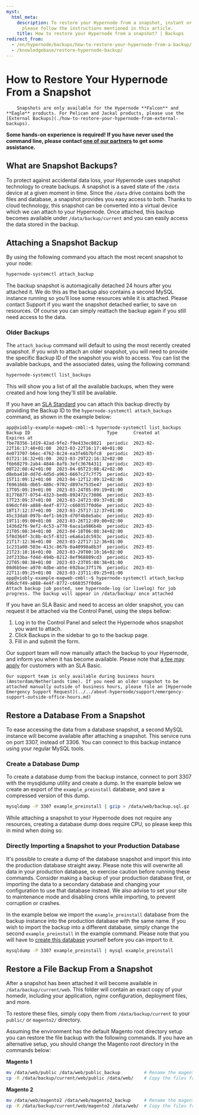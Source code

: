 ```yaml
---
myst:
  html_meta:
    description: To restore your Hypernode from a snapshot, instant or an older backup,
      please follow the instructions mentioned in this article.
    title: How to restore your Hypernode from a snapshot? | Backups
redirect_from:
  - /en/hypernode/backups/how-to-restore-your-hypernode-from-a-backup/
  - /knowledgebase/restore-hypernode-backup/
---
```


# How to Restore Your Hypernode From a Snapshot

```{important}
	Snapshots are only available for the Hypernode **Falcon** and **Eagle** products. For Pelican and Jackal products, please use the [External Backups](./how-to-restore-your-hypernode-from-external-backups).
```

**Some hands-on experience is required! If you have never used the command line, please contact **[**one of our partners**](https://www.hypernode.com/partners/)** to get some assistance.**

## What are Snapshot Backups?

To protect against accidental data loss, your Hypernode uses snapshot technology to create backups. A snapshot is a saved state of the `/data` device at a given moment in time. Since the `/data` drive contains both the files and database, a snapshot provides you easy access to both.
Thanks to cloud technology, this snapshot can be converted into a virtual device which we can attach to your Hypernode. Once attached, this backup becomes available under `/data/backup/current` and you can easily access the data stored in the backup.

## Attaching a Snapshot Backup

By using the following command you attach the most recent snapshot to your node:

```bash
hypernode-systemctl attach_backup
```

The backup snapshot is automagically detached 24 hours after you attached it. We do this as the backup also contains a second MySQL instance running so you’ll lose some resources while it is attached. Please contact Support if you want the snapshot detached earlier, to save on resources.
Of course you can simply reattach the backup again if you still need access to the data.

### Older Backups

The `attach_backup` command will default to using the most recently created snapshot. If you wish to attach an older snapshot, you will need to provide the specific Backup ID of the snapshot you wish to access. You can list the available backups, and the associated dates, using the following command:

```bash
hypernode-systemctl list_backups
```

This will show you a list of all the available backups, when they were created and how long they'll still be available.

If you have an [SLA Standard](../../hypernode-platform/backups/hypernode-backup-policy.md#sla-standard) you can attach this backup directly by providing the Backup ID to the `hypernode-systemctl attach_backups` command, as shown in the example below:

```console
app@xiobly-example-magweb-cmbl:~$ hypernode-systemctl list_backups
Backup ID                             Type      Created at                 Expires at
fbe78356-1d19-42ad-9fe2-f9e433ec8021  periodic  2023-02-22T16:17:40+01:00  2023-03-22T16:17:40+01:00
4e073707-b6ec-4762-8c24-ea3fe6b7bfc8  periodic  2023-03-01T21:16:32+01:00  2023-03-29T22:16:32+02:00
f6b68279-2ab4-4844-8afb-3efc36764311  periodic  2023-03-08T22:08:42+01:00  2023-04-05T23:08:42+02:00
d8eba410-dd7d-4d5d-a963-6667c27c7f75  periodic  2023-03-15T11:09:12+01:00  2023-04-12T12:09:12+02:00
f696166b-db65-480c-9702-d897e7535e47  periodic  2023-03-17T05:09:19+01:00  2023-03-24T05:09:19+01:00
81776877-0754-4323-bedb-892472c73086  periodic  2023-03-17T23:09:37+01:00  2023-03-24T23:09:37+01:00
696dcf49-a888-4e4f-8772-c660357f0d6e  periodic  2023-03-18T17:12:37+01:00  2023-03-25T17:12:37+01:00
45c33da8-097b-4ef1-b619-d70f4b8e5abc  periodic  2023-03-19T11:09:00+01:00  2023-03-26T12:09:00+02:00
1436d2f6-9ef2-4c53-a770-6aca1a986b4b  periodic  2023-03-21T05:08:34+01:00  2023-04-18T06:08:34+02:00
5f8d364f-3c8b-4c5f-8321-e6a6a1dc593c  periodic  2023-03-21T17:12:36+01:00  2023-03-22T17:12:36+01:00
1c231a08-503e-413c-867b-0a40998a8b3f  periodic  2023-03-21T23:10:16+01:00  2023-03-29T00:10:16+02:00
2df233ba-fd4d-494b-8212-8ef968809cd3  periodic  2023-03-22T05:08:38+01:00  2023-03-23T05:08:38+01:00
08d6b5ee-a970-4dbe-ab5e-692bac37f176  periodic  2023-03-22T11:09:25+01:00  2023-03-23T11:09:25+01:00
app@xiobly-example-magweb-cmbl:~$ hypernode-systemctl attach_backup 696dcf49-a888-4e4f-8772-c660357f0d6e
Attach backup job posted, see hypernode-log (or livelog) for job progress. The backup will appear in /data/backup/ once attached
```

If you have an SLA Basic and need to access an older snapshot, you can request it be attached via the Control Panel, using the steps bellow:

1. Log in to the Control Panel and select the Hypernode whos snapshot you want to attach.
1. Click Backups in the sidebar to go to the backup page.
1. Fill in and submit the form.

Our support team will now manually attach the backup to your Hypernode, and inform you when it has become available. Please note that [a fee may apply](./hypernode-backup-policy.md#requesting-older-snapshots) for customers with an SLA Basic.

```{important}
Our support team is only available during business hours (Amsterdam/Netherlands time). If you need an older snapshot to be attached manually outside of business hours, please file an [Hypernode Emergency Support Request](../../about-hypernode/support/emergency-support-outside-office-hours.md)
```

## Restore a Database From a Snapshot

To ease accessing the data from a database snapshot, a second MySQL instance will become available after attaching a snapshot. This service runs on port 3307, instead of 3306. You can connect to this backup instance using your regular MySQL tools.

### Create a Database Dump

To create a database dump from the backup instance, connect to port 3307 with the mysqldump utility and create a dump. In the example below we create an export of the `example_preinstall` database, and save a compressed version of this dump.

```bash
mysqldump -P 3307 example_preinstall | gzip > /data/web/backup.sql.gz
```

While attaching a snapshot to your Hypernode does not require any resources, creating a database dump does require CPU, so please keep this in mind when doing so.

### Directly Importing a Snapshot to your Production Database

It's possible to create a dump of the database snapshot and import this into the production database straight away. Please note this will overwrite all data in your production database, so exercise caution before running these commands. Consider making a backup of your production database first, or importing the data to a secondary database and changing your configuration to use that database instead. We also advise to set your site to maintenance mode and disabling crons while importing, to prevent corruption or crashes.

In the example below we import the `example_preinstall` database from the backup instance into the production database with the same name. If you wish to import the backup into a different database, simply change the second `example_preinstall` in the example command. Please note that you will have to [create this database](../../hypernode-platform/mysql/how-to-use-mysql-on-hypernode.md#how-to-create-a-new-database) yourself before you can import to it.

```bash
mysqldump -P 3307 example_preinstall | mysql example_preinstall
```

## Restore a File Backup From a Snapshot

After a snapshot has been attached it will become available in `/data/backup/current/web`. This folder will contain an exact copy of your homedir, including your application, nginx configuration, deployment files, and more.

To restore these files, simply copy them from `/data/backup/current` to your `public/` or `magento2/` directory.

Assuming the environment has the default Magento root directory setup you can restore the file backup with the following commands. If you have an alternative setup, you should change the Magento root directory in the commands below:

**Magento 1**

```bash
mv /data/web/public /data/web/public_backup         # Rename the magento root directory so you still have a backup of the files
cp -R /data/backup/current/web/public /data/web/    # Copy the files from the backup to the new public directory
```

**Magento 2**

```bash
mv /data/web/magento2 /data/web/magento2_backup     # Rename the magento root directory so you still have a backup of the files
cp -R /data/backup/current/web/magento2 /data/web/  # Copy the files from the backup to the new public directory
```
